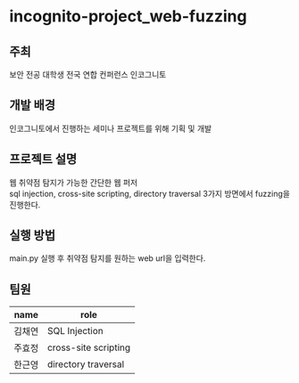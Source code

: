 # incognito-project_web-fuzzing
## **주최**
보안 전공 대학생 전국 연합 컨퍼런스 인코그니토
## **개발 배경**
인코그니토에서 진행하는 세미나 프로젝트를 위해 기획 및 개발
## **프로젝트 설명**
웹 취약점 탐지가 가능한 간단한 웹 퍼저<br/>
sql injection, cross-site scripting, directory traversal 3가지 방면에서 fuzzing을 진행한다.
## **실행 방법**
main.py 실행 후 취약점 탐지를 원하는 web url을 입력한다.
## **팀원**

| name | role |
| --- | --- |
| 김채연 | SQL Injection |
| 주효정 | cross-site scripting |
| 한근영 | directory traversal |
